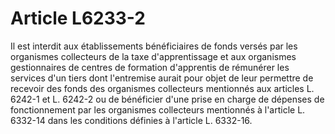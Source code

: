 # Article L6233-2

Il est interdit aux établissements bénéficiaires de fonds versés par les organismes collecteurs de la taxe d'apprentissage et aux organismes gestionnaires de centres de formation d'apprentis de rémunérer les services d'un tiers dont l'entremise aurait pour objet de leur permettre de recevoir des fonds des organismes collecteurs mentionnés aux articles L. 6242-1 et L. 6242-2 ou de bénéficier d'une prise en charge de dépenses de fonctionnement par les organismes collecteurs mentionnés à l'article L. 6332-14 dans les conditions définies à l'article L. 6332-16.